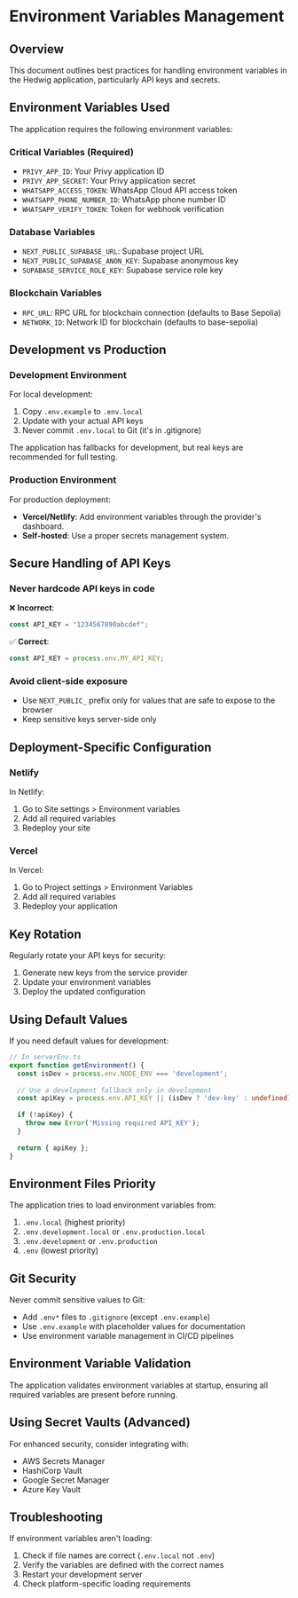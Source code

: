 # Environment Variables Management

## Overview

This document outlines best practices for handling environment variables in the Hedwig application, particularly API keys and secrets.

## Environment Variables Used

The application requires the following environment variables:

### Critical Variables (Required)

- `PRIVY_APP_ID`: Your Privy application ID
- `PRIVY_APP_SECRET`: Your Privy application secret
- `WHATSAPP_ACCESS_TOKEN`: WhatsApp Cloud API access token
- `WHATSAPP_PHONE_NUMBER_ID`: WhatsApp phone number ID
- `WHATSAPP_VERIFY_TOKEN`: Token for webhook verification

### Database Variables

- `NEXT_PUBLIC_SUPABASE_URL`: Supabase project URL
- `NEXT_PUBLIC_SUPABASE_ANON_KEY`: Supabase anonymous key
- `SUPABASE_SERVICE_ROLE_KEY`: Supabase service role key

### Blockchain Variables

- `RPC_URL`: RPC URL for blockchain connection (defaults to Base Sepolia)
- `NETWORK_ID`: Network ID for blockchain (defaults to base-sepolia)

## Development vs Production

### Development Environment

For local development:
1. Copy `.env.example` to `.env.local`
2. Update with your actual API keys
3. Never commit `.env.local` to Git (it's in .gitignore)

The application has fallbacks for development, but real keys are recommended for full testing.

### Production Environment

For production deployment:

- **Vercel/Netlify**: Add environment variables through the provider's dashboard.
- **Self-hosted**: Use a proper secrets management system.

## Secure Handling of API Keys

### Never hardcode API keys in code

❌ **Incorrect**:
```typescript
const API_KEY = "1234567890abcdef";
```

✅ **Correct**:
```typescript
const API_KEY = process.env.MY_API_KEY;
```

### Avoid client-side exposure

- Use `NEXT_PUBLIC_` prefix only for values that are safe to expose to the browser
- Keep sensitive keys server-side only

## Deployment-Specific Configuration

### Netlify

In Netlify:
1. Go to Site settings > Environment variables
2. Add all required variables
3. Redeploy your site

### Vercel

In Vercel:
1. Go to Project settings > Environment Variables
2. Add all required variables
3. Redeploy your application

## Key Rotation

Regularly rotate your API keys for security:

1. Generate new keys from the service provider
2. Update your environment variables
3. Deploy the updated configuration

## Using Default Values

If you need default values for development:

```typescript
// In serverEnv.ts
export function getEnvironment() {
  const isDev = process.env.NODE_ENV === 'development';
  
  // Use a development fallback only in development
  const apiKey = process.env.API_KEY || (isDev ? 'dev-key' : undefined);
  
  if (!apiKey) {
    throw new Error('Missing required API_KEY');
  }
  
  return { apiKey };
}
```

## Environment Files Priority

The application tries to load environment variables from:
1. `.env.local` (highest priority)
2. `.env.development.local` or `.env.production.local`
3. `.env.development` or `.env.production`
4. `.env` (lowest priority)

## Git Security

Never commit sensitive values to Git:

- Add `.env*` files to `.gitignore` (except `.env.example`)
- Use `.env.example` with placeholder values for documentation
- Use environment variable management in CI/CD pipelines

## Environment Variable Validation

The application validates environment variables at startup, ensuring all required variables are present before running.

## Using Secret Vaults (Advanced)

For enhanced security, consider integrating with:
- AWS Secrets Manager
- HashiCorp Vault
- Google Secret Manager
- Azure Key Vault

## Troubleshooting

If environment variables aren't loading:
1. Check if file names are correct (`.env.local` not `.env`)
2. Verify the variables are defined with the correct names
3. Restart your development server
4. Check platform-specific loading requirements 